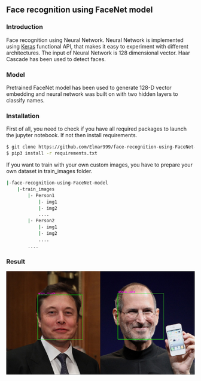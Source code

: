 ## Face recognition using FaceNet model

### Introduction
Face recognition using Neural Network. Neural Network is implemented using [Keras](https://keras.io/) functional API, that makes it easy to experiment with different architectures. The input of Neural Network is 128 dimensional vector. Haar Cascade has been used to detect faces.


### Model
Pretrained FaceNet model has been used to generate 128-D vector embedding and neural network was built on with two hidden layers to classify names.

### Installation 

First of all, you need to check if you have all required packages to launch the jupyter notebook. If not then install requirements.

```sh
$ git clone https://github.com/Elmar999/face-recognition-using-FaceNet-model.git
$ pip3 install -r requirements.txt
```

If you want to train with your own custom images, you have to prepare your own dataset in train_images folder.

```sh
|-face-recognition-using-FaceNet-model
    |-train_images
        |- Person1
            |- img1
            |- img2
            ....
        |- Person2
            |- img1
            |- img2
            ....
        ....
```

### Result 

<img src="./result.png" style="max-width:100%;">
